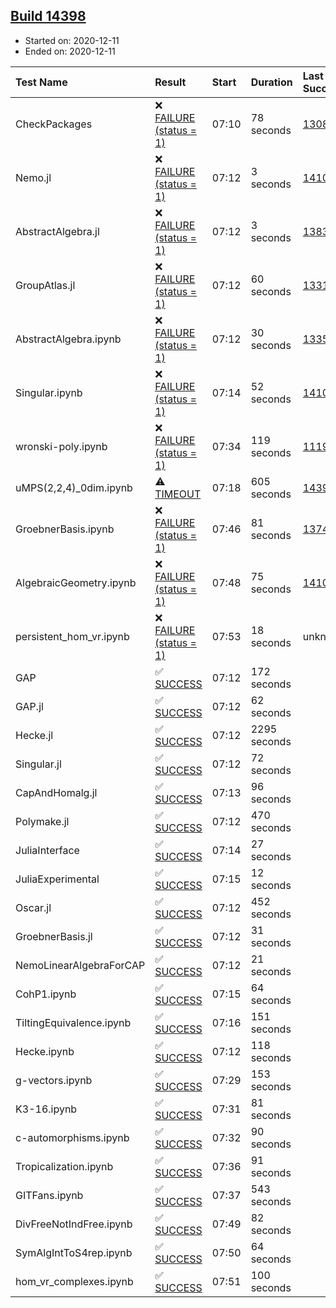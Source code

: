 ## [Build 14398](https://oscarci.mathematik.uni-kl.de/job/oscar/14398/)

* Started on: 2020-12-11
* Ended on: 2020-12-11

| Test Name    | Result | Start | Duration | Last Success | First Failure |
|:-------------|:-------|:------|:---------|:-------------|:--------------|
| CheckPackages | ❌ [FAILURE (status = 1)](https://oscarci.mathematik.uni-kl.de/job/oscar/14398/artifact/logs/build-14398/CheckPackages.log) | 07:10 | 78 seconds | [13085](https://oscarci.mathematik.uni-kl.de/job/oscar/13085/) | [13086](https://oscarci.mathematik.uni-kl.de/job/oscar/13086/) |
| Nemo.jl | ❌ [FAILURE (status = 1)](https://oscarci.mathematik.uni-kl.de/job/oscar/14398/artifact/logs/build-14398/Nemo.jl.log) | 07:12 | 3 seconds | [14101](https://oscarci.mathematik.uni-kl.de/job/oscar/14101/) | [14102](https://oscarci.mathematik.uni-kl.de/job/oscar/14102/) |
| AbstractAlgebra.jl | ❌ [FAILURE (status = 1)](https://oscarci.mathematik.uni-kl.de/job/oscar/14398/artifact/logs/build-14398/AbstractAlgebra.jl.log) | 07:12 | 3 seconds | [13837](https://oscarci.mathematik.uni-kl.de/job/oscar/13837/) | [13838](https://oscarci.mathematik.uni-kl.de/job/oscar/13838/) |
| GroupAtlas.jl | ❌ [FAILURE (status = 1)](https://oscarci.mathematik.uni-kl.de/job/oscar/14398/artifact/logs/build-14398/GroupAtlas.jl.log) | 07:12 | 60 seconds | [13311](https://oscarci.mathematik.uni-kl.de/job/oscar/13311/) | [13312](https://oscarci.mathematik.uni-kl.de/job/oscar/13312/) |
| AbstractAlgebra.ipynb | ❌ [FAILURE (status = 1)](https://oscarci.mathematik.uni-kl.de/job/oscar/14398/artifact/logs/build-14398/AbstractAlgebra.ipynb.log) | 07:12 | 30 seconds | [13355](https://oscarci.mathematik.uni-kl.de/job/oscar/13355/) | [13356](https://oscarci.mathematik.uni-kl.de/job/oscar/13356/) |
| Singular.ipynb | ❌ [FAILURE (status = 1)](https://oscarci.mathematik.uni-kl.de/job/oscar/14398/artifact/logs/build-14398/Singular.ipynb.log) | 07:14 | 52 seconds | [14101](https://oscarci.mathematik.uni-kl.de/job/oscar/14101/) | [14102](https://oscarci.mathematik.uni-kl.de/job/oscar/14102/) |
| wronski-poly.ipynb | ❌ [FAILURE (status = 1)](https://oscarci.mathematik.uni-kl.de/job/oscar/14398/artifact/logs/build-14398/wronski-poly.ipynb.log) | 07:34 | 119 seconds | [11192](https://oscarci.mathematik.uni-kl.de/job/oscar/11192/) | [11193](https://oscarci.mathematik.uni-kl.de/job/oscar/11193/) |
| uMPS(2,2,4)_0dim.ipynb | ⚠ [TIMEOUT](https://oscarci.mathematik.uni-kl.de/job/oscar/14398/artifact/logs/build-14398/uMPS-2-2-4-_0dim.ipynb.log) | 07:18 | 605 seconds | [14396](https://oscarci.mathematik.uni-kl.de/job/oscar/14396/) | [14397](https://oscarci.mathematik.uni-kl.de/job/oscar/14397/) |
| GroebnerBasis.ipynb | ❌ [FAILURE (status = 1)](https://oscarci.mathematik.uni-kl.de/job/oscar/14398/artifact/logs/build-14398/GroebnerBasis.ipynb.log) | 07:46 | 81 seconds | [13748](https://oscarci.mathematik.uni-kl.de/job/oscar/13748/) | [13749](https://oscarci.mathematik.uni-kl.de/job/oscar/13749/) |
| AlgebraicGeometry.ipynb | ❌ [FAILURE (status = 1)](https://oscarci.mathematik.uni-kl.de/job/oscar/14398/artifact/logs/build-14398/AlgebraicGeometry.ipynb.log) | 07:48 | 75 seconds | [14101](https://oscarci.mathematik.uni-kl.de/job/oscar/14101/) | [14102](https://oscarci.mathematik.uni-kl.de/job/oscar/14102/) |
| persistent_hom_vr.ipynb | ❌ [FAILURE (status = 1)](https://oscarci.mathematik.uni-kl.de/job/oscar/14398/artifact/logs/build-14398/persistent_hom_vr.ipynb.log) | 07:53 | 18 seconds | unknown | unknown |
| GAP | ✅ [SUCCESS](https://oscarci.mathematik.uni-kl.de/job/oscar/14398/artifact/logs/build-14398/GAP.log) | 07:12 | 172 seconds |  |  |
| GAP.jl | ✅ [SUCCESS](https://oscarci.mathematik.uni-kl.de/job/oscar/14398/artifact/logs/build-14398/GAP.jl.log) | 07:12 | 62 seconds |  |  |
| Hecke.jl | ✅ [SUCCESS](https://oscarci.mathematik.uni-kl.de/job/oscar/14398/artifact/logs/build-14398/Hecke.jl.log) | 07:12 | 2295 seconds |  |  |
| Singular.jl | ✅ [SUCCESS](https://oscarci.mathematik.uni-kl.de/job/oscar/14398/artifact/logs/build-14398/Singular.jl.log) | 07:12 | 72 seconds |  |  |
| CapAndHomalg.jl | ✅ [SUCCESS](https://oscarci.mathematik.uni-kl.de/job/oscar/14398/artifact/logs/build-14398/CapAndHomalg.jl.log) | 07:13 | 96 seconds |  |  |
| Polymake.jl | ✅ [SUCCESS](https://oscarci.mathematik.uni-kl.de/job/oscar/14398/artifact/logs/build-14398/Polymake.jl.log) | 07:12 | 470 seconds |  |  |
| JuliaInterface | ✅ [SUCCESS](https://oscarci.mathematik.uni-kl.de/job/oscar/14398/artifact/logs/build-14398/JuliaInterface.log) | 07:14 | 27 seconds |  |  |
| JuliaExperimental | ✅ [SUCCESS](https://oscarci.mathematik.uni-kl.de/job/oscar/14398/artifact/logs/build-14398/JuliaExperimental.log) | 07:15 | 12 seconds |  |  |
| Oscar.jl | ✅ [SUCCESS](https://oscarci.mathematik.uni-kl.de/job/oscar/14398/artifact/logs/build-14398/Oscar.jl.log) | 07:12 | 452 seconds |  |  |
| GroebnerBasis.jl | ✅ [SUCCESS](https://oscarci.mathematik.uni-kl.de/job/oscar/14398/artifact/logs/build-14398/GroebnerBasis.jl.log) | 07:12 | 31 seconds |  |  |
| NemoLinearAlgebraForCAP | ✅ [SUCCESS](https://oscarci.mathematik.uni-kl.de/job/oscar/14398/artifact/logs/build-14398/NemoLinearAlgebraForCAP.log) | 07:12 | 21 seconds |  |  |
| CohP1.ipynb | ✅ [SUCCESS](https://oscarci.mathematik.uni-kl.de/job/oscar/14398/artifact/logs/build-14398/CohP1.ipynb.log) | 07:15 | 64 seconds |  |  |
| TiltingEquivalence.ipynb | ✅ [SUCCESS](https://oscarci.mathematik.uni-kl.de/job/oscar/14398/artifact/logs/build-14398/TiltingEquivalence.ipynb.log) | 07:16 | 151 seconds |  |  |
| Hecke.ipynb | ✅ [SUCCESS](https://oscarci.mathematik.uni-kl.de/job/oscar/14398/artifact/logs/build-14398/Hecke.ipynb.log) | 07:12 | 118 seconds |  |  |
| g-vectors.ipynb | ✅ [SUCCESS](https://oscarci.mathematik.uni-kl.de/job/oscar/14398/artifact/logs/build-14398/g-vectors.ipynb.log) | 07:29 | 153 seconds |  |  |
| K3-16.ipynb | ✅ [SUCCESS](https://oscarci.mathematik.uni-kl.de/job/oscar/14398/artifact/logs/build-14398/K3-16.ipynb.log) | 07:31 | 81 seconds |  |  |
| c-automorphisms.ipynb | ✅ [SUCCESS](https://oscarci.mathematik.uni-kl.de/job/oscar/14398/artifact/logs/build-14398/c-automorphisms.ipynb.log) | 07:32 | 90 seconds |  |  |
| Tropicalization.ipynb | ✅ [SUCCESS](https://oscarci.mathematik.uni-kl.de/job/oscar/14398/artifact/logs/build-14398/Tropicalization.ipynb.log) | 07:36 | 91 seconds |  |  |
| GITFans.ipynb | ✅ [SUCCESS](https://oscarci.mathematik.uni-kl.de/job/oscar/14398/artifact/logs/build-14398/GITFans.ipynb.log) | 07:37 | 543 seconds |  |  |
| DivFreeNotIndFree.ipynb | ✅ [SUCCESS](https://oscarci.mathematik.uni-kl.de/job/oscar/14398/artifact/logs/build-14398/DivFreeNotIndFree.ipynb.log) | 07:49 | 82 seconds |  |  |
| SymAlgIntToS4rep.ipynb | ✅ [SUCCESS](https://oscarci.mathematik.uni-kl.de/job/oscar/14398/artifact/logs/build-14398/SymAlgIntToS4rep.ipynb.log) | 07:50 | 64 seconds |  |  |
| hom_vr_complexes.ipynb | ✅ [SUCCESS](https://oscarci.mathematik.uni-kl.de/job/oscar/14398/artifact/logs/build-14398/hom_vr_complexes.ipynb.log) | 07:51 | 100 seconds |  |  |
